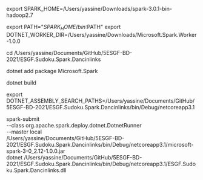 export SPARK_HOME=/Users/yassine/Downloads/spark-3.0.1-bin-hadoop2.7

export PATH="$SPARK_HOME/bin:$PATH"
export DOTNET_WORKER_DIR=/Users/yassine/Downloads/Microsoft.Spark.Worker-1.0.0 

cd /Users/yassine/Documents/GitHub/5ESGF-BD-2021/ESGF.Sudoku.Spark.Dancinlinks

dotnet add package Microsoft.Spark

dotnet build

export DOTNET_ASSEMBLY_SEARCH_PATHS=/Users/yassine/Documents/GitHub/5ESGF-BD-2021/ESGF.Sudoku.Spark.Dancinlinks/bin/Debug/netcoreapp3.1


spark-submit \
--class org.apache.spark.deploy.dotnet.DotnetRunner \
--master local \
/Users/yassine/Documents/GitHub/5ESGF-BD-2021/ESGF.Sudoku.Spark.Dancinlinks/bin/Debug/netcoreapp3.1/microsoft-spark-3-0_2.12-1.0.0.jar  \
dotnet /Users/yassine/Documents/GitHub/5ESGF-BD-2021/ESGF.Sudoku.Spark.Dancinlinks/bin/Debug/netcoreapp3.1/ESGF.Sudoku.Spark.Dancinlinks.dll
